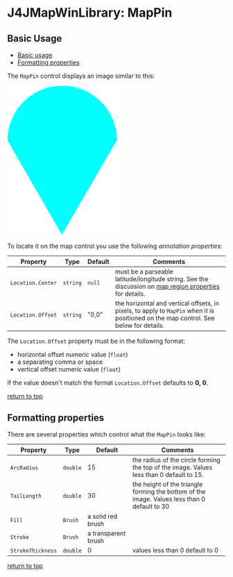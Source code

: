 # J4JMapWinLibrary: MapPin

## Basic Usage

- [Basic usage](#basic-usage)
- [Formatting properties](#formatting-properties)

The `MapPin` control displays an image similar to this:

![map pin](assets/map-pin.png)

To locate it on the map control you use the following *annotation properties*:

|Property|Type|Default|Comments|
|--------|----|-------|--------|
|`Location.Center`|`string`|`null`|must be a parseable latitude/longitude string. See the discussion on [map region properties](map-control#map-region-properties) for details.|
|`Location.Offset`|`string`|"0,0"|the horizontal and vertical offsets, in pixels, to apply to `MapPin` when it is positioned on the map control. See below for details.|

The `Location.Offset` property must be in the following format:

- horizontal offset numeric value (`float`)
- a separating comma or space
- vertical offset numeric value (`float`)

If the value doesn't match the format `Location.Offset` defaults to **0, 0**.

[return to top](#basic-usage)

## Formatting properties

There are several properties which control what the `MapPin` looks like:

|Property|Type|Default|Comments|
|--------|----|-------|--------|
|`ArcRadius`|`double`|15|the radius of the circle forming the top of the image. Values less than 0 default to 15.|
|`TailLength`|`double`|30|the height of the triangle forming the bottom of the image. Values less than 0 default to 30|
|`Fill`|`Brush`|a solid red brush||
|`Stroke`|`Brush`|a transparent brush||
|`StrokeThickness`|`double`|0|values less than 0 default to 0|

[return to top](#basic-usage)
